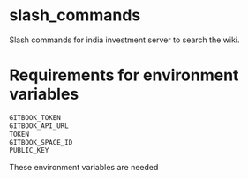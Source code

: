 # slash_commands
Slash commands for india investment server to search the wiki. 

# Requirements for environment variables

```bash
GITBOOK_TOKEN
GITBOOK_API_URL
TOKEN
GITBOOK_SPACE_ID
PUBLIC_KEY
```

These environment variables are needed

